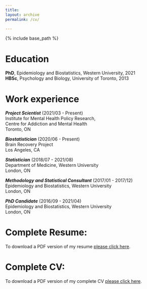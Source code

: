```yaml
---
title:  
layout: archive
permalink: /cv/

---
```


{% include base_path %}

# Education
**PhD**, Epidemiology and Biostatistics, Western University, 2021\
**HBSc**, Psychology and Biology, University of Toronto, 2013


# Work experience
**_Project Scientist_** (2021/03 - Present) <br>
Institute for Mental Health Policy Research, <br>
Centre for Addiction and Mental Health <br>
Toronto, ON <br>

**_Biostatistician_** (2020/06 - Present) <br>
Brain Recovery Project <br>
Los Angeles, CA <br>
 
**_Statistician_** (2018/07 - 2021/08) <br>
Department of Medicine, Western University <br>
London, ON <br>
   
**_Methodology and Statistical Consultant_** (2017/01 - 2017/12) <br>
Epidemiology and Biostatistics, Western University <br>
London, ON <br>

**_PhD Candidate_** (2016/09 - 2021/04) <br>
Epidemiology and Biostatistics, Western University <br>
London, ON <br>


# Complete Resume:

To download a PDF version of my resume <a href="/files/Klajdi_Puka_Resume.pdf" target="_blank"> please click here</a>. 


# Complete CV:

To download a PDF version of my complete CV <a href="/files/Klajdi_Puka_CV.pdf" target="_blank"> please click here</a>. 


